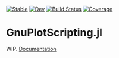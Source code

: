 
[![Stable](https://img.shields.io/badge/docs-stable-blue.svg)](https://vincent-picaud.github.io/GnuPlotScripting.jl/stable)
[![Dev](https://img.shields.io/badge/docs-dev-blue.svg)](https://vincent-picaud.github.io/GnuPlotScripting.jl/dev)
[![Build Status](https://github.com/vincent-picaud/GnuPlotScripting.jl/actions/workflows/CI.yml/badge.svg?branch=main)](https://github.com/vincent-picaud/GnuPlotScripting.jl/actions/workflows/CI.yml?query=branch%3Amain)
[![Coverage](https://codecov.io/gh/vincent-picaud/GnuPlotScripting.jl/branch/main/graph/badge.svg)](https://codecov.io/gh/vincent-picaud/GnuPlotScripting.jl)

# GnuPlotScripting.jl

WIP. [Documentation](./README.org)
